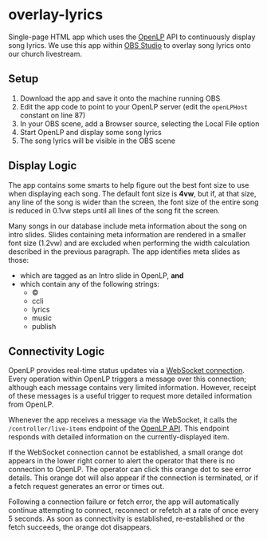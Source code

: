# overlay-lyrics

Single-page HTML app which uses the [OpenLP](https://openlp.org/) API to continuously
display song lyrics. We use this app within [OBS Studio](https://obsproject.com/) to
overlay song lyrics onto our church livestream.

## Setup

1. Download the app and save it onto the machine running OBS
2. Edit the app code to point to your OpenLP server (edit the `openLPHost` constant on line 87)
3. In your OBS scene, add a Browser source, selecting the Local File option
4. Start OpenLP and display some song lyrics
5. The song lyrics will be visible in the OBS scene

## Display Logic

The app contains some smarts to help figure out the best font size to use when displaying
each song. The default font size is **4vw**, but if, at that size, any line of the song is
wider than the screen, the font size of the entire song is reduced in 0.1vw steps until
all lines of the song fit the screen.

Many songs in our database include meta information about the song on intro slides. Slides
containing meta information are rendered in a smaller font size (1.2vw) and are excluded
when performing the width calculation described in the previous paragraph. The app
identifies meta slides as those:

* which are tagged as an Intro slide in OpenLP, **and**
* which contain any of the following strings:
  * ©
  * ccli
  * lyrics
  * music
  * publish

## Connectivity Logic

OpenLP provides real-time status updates via a [WebSocket connection](https://gitlab.com/openlp/wiki/-/wikis/Documentation/websockets).
Every operation within OpenLP triggers a message over this connection; although each
message contains very limited information. However, receipt of these messages is a useful
trigger to request more detailed information from OpenLP.

Whenever the app receives a message via the WebSocket, it calls the `/controller/live-items`
endpoint of the [OpenLP API](https://gitlab.com/openlp/wiki/-/wikis/Documentation/HTTP-API).
This endpoint responds with detailed information on the currently-displayed item.

If the WebSocket connection cannot be established, a small orange dot appears in the lower
right corner to alert the operator that there is no connection to OpenLP. The operator can
click this orange dot to see error details. This orange dot will also appear if the
connection is terminated, or if a fetch request generates an error or times out.

Following a connection failure or fetch error, the app will automatically continue
attempting to connect, reconnect or refetch at a rate of once every 5 seconds. As soon as
connectivity is established, re-established or the fetch succeeds, the orange dot
disappears.
